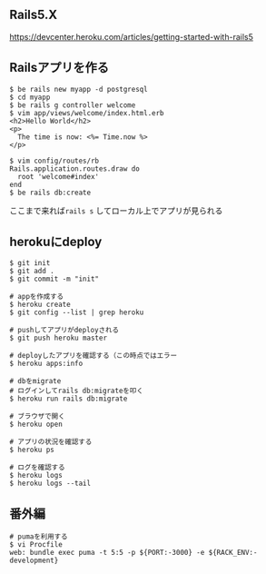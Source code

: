 ## Rails5.X
https://devcenter.heroku.com/articles/getting-started-with-rails5

## Railsアプリを作る

```
$ be rails new myapp -d postgresql
$ cd myapp
$ be rails g controller welcome
$ vim app/views/welcome/index.html.erb
<h2>Hello World</h2>
<p>
  The time is now: <%= Time.now %>
</p>
```

```
$ vim config/routes/rb
Rails.application.routes.draw do
  root 'welcome#index'
end
$ be rails db:create
```

ここまで来れば`rails s` してローカル上でアプリが見られる

## herokuにdeploy

```
$ git init
$ git add .
$ git commit -m "init"
```

```
# appを作成する
$ heroku create
$ git config --list | grep heroku

# pushしてアプリがdeployされる
$ git push heroku master

# deployしたアプリを確認する（この時点ではエラー
$ heroku apps:info

# dbをmigrate
# ログインしてrails db:migrateを叩く
$ heroku run rails db:migrate

# ブラウザで開く
$ heroku open

# アプリの状況を確認する
$ heroku ps

# ログを確認する
$ heroku logs
$ heroku logs --tail
```

## 番外編

```
# pumaを利用する
$ vi Procfile
web: bundle exec puma -t 5:5 -p ${PORT:-3000} -e ${RACK_ENV:-development}
```
